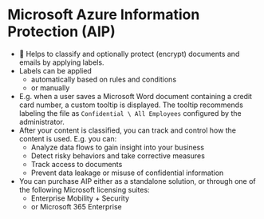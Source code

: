 # Microsoft Azure Information Protection (AIP)

- 📝 Helps to classify and optionally protect (encrypt) documents and emails by applying labels.
- Labels can be applied
  - automatically based on rules and conditions
  - or manually
- E.g. when a user saves a Microsoft Word document containing a credit card number, a custom tooltip is displayed. The tooltip recommends labeling the file as `Confidential \ All Employees` configured by the administrator.
- After your content is classified, you can track and control how the content is used. E.g. you can:
  - Analyze data flows to gain insight into your business
  - Detect risky behaviors and take corrective measures
  - Track access to documents
  - Prevent data leakage or misuse of confidential information
- You can purchase AIP either as a standalone solution, or through one of the following Microsoft licensing suites:
  - Enterprise Mobility + Security
  - or Microsoft 365 Enterprise